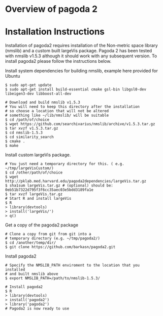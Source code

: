 # Overview of pagoda 2

# Installation Instructions

Installation of pagoda2 requires installation of the Non-metric space library (nmslib)
and a custom built largeVis package. Pagoda 2 has been tested with nmslib v1.5.3 although
it should work with any subsequent version. To install pagoda2 please follow the instructions below.


Install system dependencies for building nmslib, example here provided for Ubuntu
```
$ sudo apt-get update
$ sudo apt-get install build-essential cmake gsl-bin libgsl0-dev libeigen3-dev libboost-all-dev

# Download and build nmslib v1.5.3
# You will need to keep this directory after the installation
# so choose a location that will not be altered
# something like ~/lib/nmslib/ will be suitable
$ cd /path/of/choice
$ wget https://github.com/searchivarius/nmslib/archive/v1.5.3.tar.gz
$ tar xvzf v1.5.3.tar.gz
$ cd nmslib-1.5.3
$ cd similarity_search
$ cmake .
$ make
```

Install custom largeVis package.
```
# You just need a temporary directory for this. ( e.g. ~/tmp/largeVisCustom/)
$ cd /other/path/of/choice
$ wget http://pklab.med.harvard.edu/pagoda2dependencies/largeVis.tar.gz
$ sha1sum largeVis.tar.gz # (optional) should be: 0eb51b7322d795f3f6cc35aec03e5bdd3189fa1e
$ tar xvzf largeVis.tar.gz
# Start R and install largeVis
$ R
> library(devtools)
> install('largeVis/')
> q()
```

 Get a copy of the pagoda2 package
```
# Clone a copy from git from git into a
# temporary directory (e.g. ~/tmp/pagoda2/)
$ cd /another/temp/dir/
$ git clone https://github.com/barkasn/pagoda2.git
```

Install pagoda2
```
# Specify the NMSLIB_PATH enviroment to the location that you installed
# and built nmslib above
$ export NMSLIB_PATH=/path/to/nmslib-1.5.3/

# Install pagoda2
$ R
> library(devtools)
> install('pagoda2')
> library('pagoda2')
# Pagoda2 is now ready to use
```

